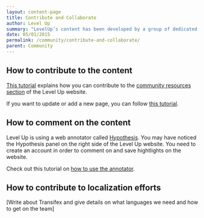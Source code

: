 ```yaml
---
layout: content-page
title: Contribute and Collaborate
author: Level Up
summary: "LevelUp’s content has been developed by a group of dedicated digital security trainers that are willingly sharing their knowledge in order to protect individuals working for greater rights and social justice. They also hope to improve their own training skills and content by interacting with other trainers who may modify and adapt the content that is available on this website. Our ask is that if you use the content in anyway, please provide comment and feedback on what you’ve used. We would also love to get new content connected to digital security training - if you have something you’d like to contribute to the site, please follow the instrutions below."
date: 05/01/2015
permalink: /community/contribute-and-collaborate/
parent: Community
---
```


## How to contribute to the content

[This tutorial](https://github.com/the-engine-room/level-up/wiki/How-to-Contribute-to-Level-Up-Community-Resources-Page) explains how you can contribute to the [community resources section](https://the-engine-room.github.io/level-up/community/community-resources-and-tools/) of the Level Up website.

If you want to update or add a new page, you can follow [this tutorial](https://github.com/the-engine-room/level-up/wiki/How-to-Edit-or-Add-a-New-Page).

## How to comment on the content

Level Up is using a web annotator called [Hypothesis](https://hypothes.is). You may have noticed the Hypothesis panel on the right side of the Level Up website. You need to create an account in order to comment on and save hightlights on the website.

Check out this tutorial on [how to use the annotator](https://github.com/the-engine-room/level-up/wiki/How-to-Use-Hypothesis).

## How to contribute to localization efforts

[Write about Transifex and give details on what languages we need and how to get on the team]
